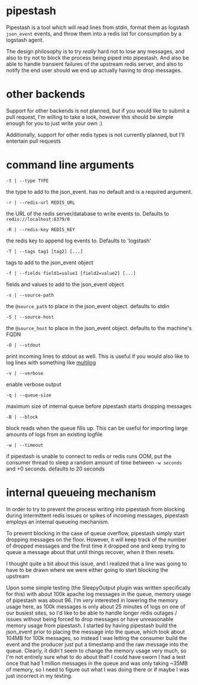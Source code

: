 # pipestash

Pipestash is a tool which will read lines from stdin, format them as logstash `json_event` events, and throw them into a redis list for consumption by a logstash agent.

The design philosophy is to try *really* hard not to lose any messages, and also to try not to block the process being piped into pipestash. And also be able to handle transient failures of the upstream redis server, and also to notify the end user should we end up actually having to drop messages.

# other backends
Support for other backends is not planned, but if you would like to submit a pull request, I'm willing to take a look, however this should be simple enough for you to just write your own :)

Additionally, support for other redis types is not currently planned, but I'll entertain pull requests

# command line arguments

	-t | --type TYPE

the type to add to the json\_event. has no default and is a required argument.

	-r | --redis-url REDIS_URL

the URL of the redis server/database to write events to. Defaults to `redis://localhost:6379/0`

	-R | --redis-key REDIS_KEY

the redis key to append log events to. Defaults to 'logstash'

	-T | --tags tag1 [tag2] [...]

tags to add to the json\_event object

	-f | --fields field1=value1 [field2=value2] [...]

fields and values to add to the json\_event object

	-s | --source-path

the `@source_path` to place in the json\_event object. defaults to stdin

	-S | --source-host

the `@source_host` to place in the json\_event object. defaults to the machine's FQDN

	-O | --stdout

print incoming lines to stdout as well. This is useful if you would also like to log lines with something like [multilog](http://cr.yp.to/daemontools/multilog.html "djb's multilog")

	-v | --verbose

enable verbose output

	-q | --queue-size

maximum size of internal queue before pipestash starts dropping messages

	-B | --block

block reads when the queue fills up. This can be useful for importing large amounts of logs from an existing logfile

    -w | --timeout

if pipestash is unable to connect to redis or redis runs OOM, put the consumer thread to sleep a random amount of time between `-w seconds` and +0 seconds. defaults to 20 seconds

# internal queueing mechanism

In order to try to prevent the process writing into pipestash from blocking during intermittent redis issues or spikes of incoming messages, pipestash employs an internal queueing mechanism.

To prevent blocking in the case of queue overflow, pipestash simply start dropping messages on the floor. However, it will keep track of the number of dropped messages and the first time it dropped one and keep trying to queue a message about that until things recover, when it then resets.

I thought quite a bit about this issue, and I realized that a line was going to have to be drawn where we were either going to start blocking the upstream

Upon some simple testing (the SleepyOutput plugin was written specifically for this) with about 100k apache log messages in the queue, memory usage of pipestash was about 96. I'm *very* interested in lowering the memory usage here, as 100k messages is only about 25 minutes of logs on one of our busiest sites, so I'd like to be able to handle longer redis outages / issues without being forced to drop messages or have unreasonable memory usage from pipestash. I started by having pipestash build the json\_event prior to placing the message into the queue, which took about 104MB for 100k messages, so instead I was letting the consumer build the event and the producer just put a timestamp and the raw message into the queue. Clearly, it didn't seem to change the memory usage very much, so I'm not entirely sure what to do about that! I could have sworn I had a test once that had 1 million messages in the queue and was only taking ~35MB of memory, so I need to figure out what I was doing there or if maybe I was just incorrect in my testing.

